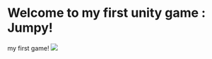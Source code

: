 # Welcome to my first unity game : Jumpy!
my first game!
![](https://user-images.githubusercontent.com/58138902/136676806-a3e54fcd-a375-4264-94f3-0b179e19036b.png)  
